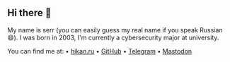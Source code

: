 ## Hi there 👋

My name is serr (you can easily guess my real name if you speak Russian 😄). I was born in 2003, I'm currently a cybersecurity major at university.

You can find me at:
• [hikan.ru](https://hikan.ru/)
• [GitHub](https://github.com/laserattack)
• [Telegram](https://t.me/semaphoreslover)
• [Mastodon](https://mastodon.ml/@serr)
